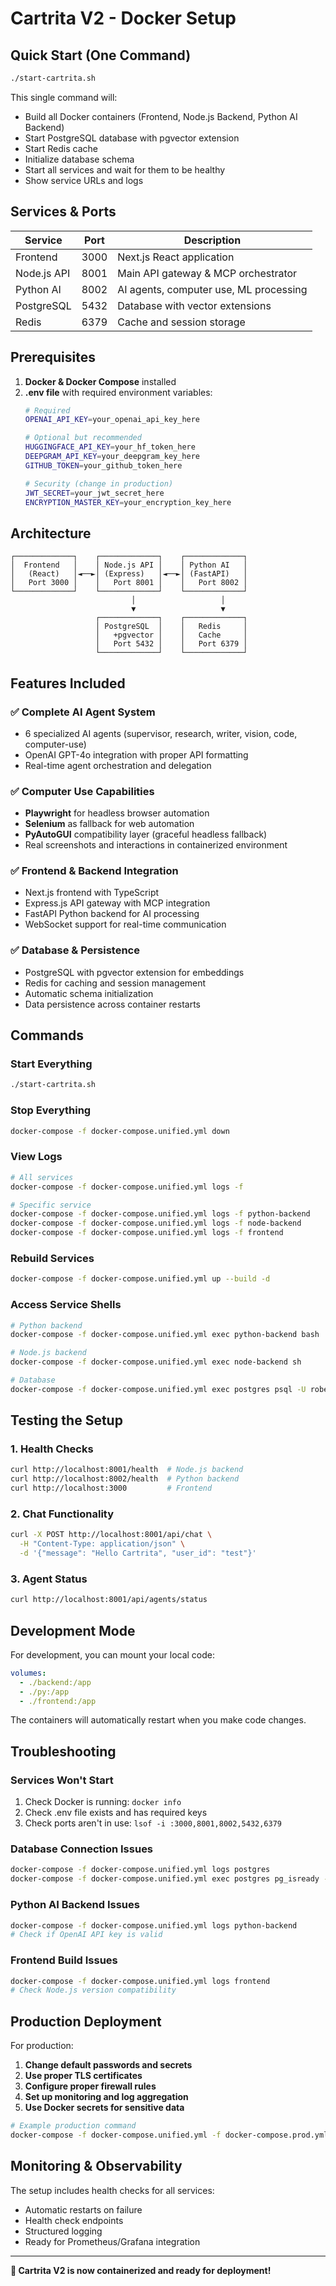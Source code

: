 # Cartrita V2 - Docker Setup

## Quick Start (One Command)

```bash
./start-cartrita.sh
```

This single command will:
- Build all Docker containers (Frontend, Node.js Backend, Python AI Backend)
- Start PostgreSQL database with pgvector extension
- Start Redis cache
- Initialize database schema
- Start all services and wait for them to be healthy
- Show service URLs and logs

## Services & Ports

| Service | Port | Description |
|---------|------|-------------|
| Frontend | 3000 | Next.js React application |
| Node.js API | 8001 | Main API gateway & MCP orchestrator |
| Python AI | 8002 | AI agents, computer use, ML processing |
| PostgreSQL | 5432 | Database with vector extensions |
| Redis | 6379 | Cache and session storage |

## Prerequisites

1. **Docker & Docker Compose** installed
2. **.env file** with required environment variables:
   ```bash
   # Required
   OPENAI_API_KEY=your_openai_api_key_here
   
   # Optional but recommended
   HUGGINGFACE_API_KEY=your_hf_token_here
   DEEPGRAM_API_KEY=your_deepgram_key_here
   GITHUB_TOKEN=your_github_token_here
   
   # Security (change in production)
   JWT_SECRET=your_jwt_secret_here
   ENCRYPTION_MASTER_KEY=your_encryption_key_here
   ```

## Architecture

```
┌─────────────┐    ┌─────────────┐    ┌─────────────┐
│  Frontend   │    │ Node.js API │    │ Python AI   │
│   (React)   │◄──►│ (Express)   │◄──►│ (FastAPI)   │
│   Port 3000 │    │   Port 8001 │    │   Port 8002 │
└─────────────┘    └─────────────┘    └─────────────┘
                           │                   │
                           ▼                   ▼
                   ┌─────────────┐    ┌─────────────┐
                   │ PostgreSQL  │    │   Redis     │
                   │   +pgvector │    │   Cache     │
                   │   Port 5432 │    │   Port 6379 │
                   └─────────────┘    └─────────────┘
```

## Features Included

### ✅ **Complete AI Agent System**
- 6 specialized AI agents (supervisor, research, writer, vision, code, computer-use)
- OpenAI GPT-4o integration with proper API formatting
- Real-time agent orchestration and delegation

### ✅ **Computer Use Capabilities**
- **Playwright** for headless browser automation
- **Selenium** as fallback for web automation  
- **PyAutoGUI** compatibility layer (graceful headless fallback)
- Real screenshots and interactions in containerized environment

### ✅ **Frontend & Backend Integration**
- Next.js frontend with TypeScript
- Express.js API gateway with MCP integration
- FastAPI Python backend for AI processing
- WebSocket support for real-time communication

### ✅ **Database & Persistence**
- PostgreSQL with pgvector extension for embeddings
- Redis for caching and session management
- Automatic schema initialization
- Data persistence across container restarts

## Commands

### Start Everything
```bash
./start-cartrita.sh
```

### Stop Everything  
```bash
docker-compose -f docker-compose.unified.yml down
```

### View Logs
```bash
# All services
docker-compose -f docker-compose.unified.yml logs -f

# Specific service
docker-compose -f docker-compose.unified.yml logs -f python-backend
docker-compose -f docker-compose.unified.yml logs -f node-backend
docker-compose -f docker-compose.unified.yml logs -f frontend
```

### Rebuild Services
```bash
docker-compose -f docker-compose.unified.yml up --build -d
```

### Access Service Shells
```bash
# Python backend
docker-compose -f docker-compose.unified.yml exec python-backend bash

# Node.js backend  
docker-compose -f docker-compose.unified.yml exec node-backend sh

# Database
docker-compose -f docker-compose.unified.yml exec postgres psql -U robert -d dat-bitch-cartrita
```

## Testing the Setup

### 1. Health Checks
```bash
curl http://localhost:8001/health  # Node.js backend
curl http://localhost:8002/health  # Python backend  
curl http://localhost:3000         # Frontend
```

### 2. Chat Functionality
```bash
curl -X POST http://localhost:8001/api/chat \
  -H "Content-Type: application/json" \
  -d '{"message": "Hello Cartrita", "user_id": "test"}'
```

### 3. Agent Status
```bash
curl http://localhost:8001/api/agents/status
```

## Development Mode

For development, you can mount your local code:

```yaml
volumes:
  - ./backend:/app
  - ./py:/app  
  - ./frontend:/app
```

The containers will automatically restart when you make code changes.

## Troubleshooting

### Services Won't Start
1. Check Docker is running: `docker info`
2. Check .env file exists and has required keys
3. Check ports aren't in use: `lsof -i :3000,8001,8002,5432,6379`

### Database Connection Issues
```bash
docker-compose -f docker-compose.unified.yml logs postgres
docker-compose -f docker-compose.unified.yml exec postgres pg_isready -U robert
```

### Python AI Backend Issues
```bash
docker-compose -f docker-compose.unified.yml logs python-backend
# Check if OpenAI API key is valid
```

### Frontend Build Issues
```bash
docker-compose -f docker-compose.unified.yml logs frontend
# Check Node.js version compatibility
```

## Production Deployment

For production:

1. **Change default passwords and secrets**
2. **Use proper TLS certificates**
3. **Configure proper firewall rules**
4. **Set up monitoring and log aggregation**
5. **Use Docker secrets for sensitive data**

```bash
# Example production command
docker-compose -f docker-compose.unified.yml -f docker-compose.prod.yml up -d
```

## Monitoring & Observability

The setup includes health checks for all services:
- Automatic restarts on failure
- Health check endpoints
- Structured logging
- Ready for Prometheus/Grafana integration

---

**🚀 Cartrita V2 is now containerized and ready for deployment!**